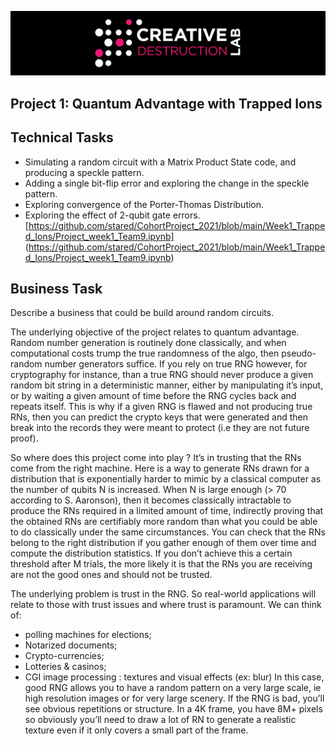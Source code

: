 ![CDL 2020 Cohort Project](../figures/CDL_logo.jpg)
## Project 1: Quantum Advantage with Trapped Ions 

## Technical Tasks 
* Simulating a random circuit with a Matrix Product State code, and producing a speckle pattern.
* Adding a single bit-flip error and exploring the change in the speckle pattern.
* Exploring convergence of the Porter-Thomas Distribution.
* Exploring the effect of 2-qubit gate errors.
[https://github.com/stared/CohortProject_2021/blob/main/Week1_Trapped_Ions/Project_week1_Team9.ipynb] (https://github.com/stared/CohortProject_2021/blob/main/Week1_Trapped_Ions/Project_week1_Team9.ipynb)

## Business Task
Describe a business that could be build around random circuits.

The underlying objective of the project relates to quantum advantage. Random number generation is routinely done classically, and when computational costs trump the true randomness of the algo, then pseudo-random number generators suffice. If you rely on true RNG however, for cryptography for instance, than a true RNG should never produce a given random bit string in a deterministic manner, either by manipulating it’s input, or by waiting a given amount of time before the RNG cycles back and repeats itself. This is why if a given RNG is flawed and not producing true RNs, then you can predict the crypto keys that were generated and then break into the records they were meant to protect (i.e they are not future proof). 

So where does this project come into play ? It’s in trusting that the RNs come from the right machine. Here is a way to generate RNs drawn for a distribution that is exponentially harder to mimic by a classical computer as the number of qubits N is increased. When N is large enough (> 70 according to S. Aaronson), then it becomes classically intractable to produce the RNs required in a limited amount of time, indirectly proving that the obtained RNs are certifiably more random than what you could be able to do classically under the same circumstances. You can check that the RNs belong to the right distribution if you gather enough of them over time and compute the distribution statistics. If you don’t achieve this a certain threshold after M trials, the more likely it is that the RNs you are receiving are not the good ones and should not be trusted.

The underlying problem is trust in the RNG. So real-world applications will relate to those with trust issues and where trust is paramount. We can think of: 
* polling machines for elections;
* Notarized documents;
* Crypto-currencies;
* Lotteries & casinos;
* CGI image processing : textures and visual effects (ex: blur)
In this case, good RNG allows you to have a random pattern on a very large scale, ie high resolution images or for very large scenery. If the RNG is bad, you’ll see obvious repetitions or structure. In a 4K frame, you have 8M+ pixels so obviously you’ll need to draw a lot of RN to generate a realistic texture even if it only covers a small part of the frame. 
